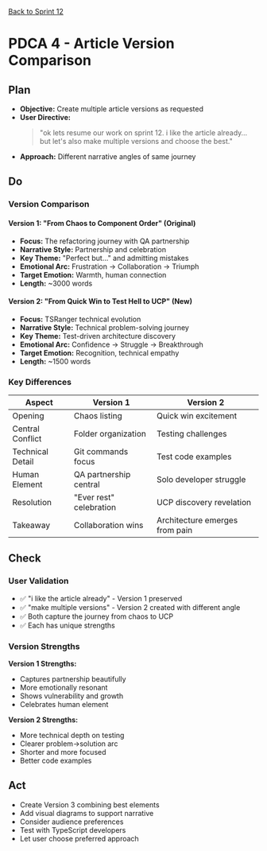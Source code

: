 [Back to Sprint 12](./planning.md)

# PDCA 4 - Article Version Comparison

## Plan
- **Objective:** Create multiple article versions as requested
- **User Directive:** 
  > "ok lets resume our work on sprint 12. i like the article already… but let's also make multiple versions and choose the best."
- **Approach:** Different narrative angles of same journey

## Do
### Version Comparison

#### Version 1: "From Chaos to Component Order" (Original)
- **Focus:** The refactoring journey with QA partnership
- **Narrative Style:** Partnership and celebration
- **Key Theme:** "Perfect but..." and admitting mistakes
- **Emotional Arc:** Frustration → Collaboration → Triumph
- **Target Emotion:** Warmth, human connection
- **Length:** ~3000 words

#### Version 2: "From Quick Win to Test Hell to UCP" (New)
- **Focus:** TSRanger technical evolution
- **Narrative Style:** Technical problem-solving journey
- **Key Theme:** Test-driven architecture discovery
- **Emotional Arc:** Confidence → Struggle → Breakthrough
- **Target Emotion:** Recognition, technical empathy
- **Length:** ~1500 words

### Key Differences

| Aspect | Version 1 | Version 2 |
|--------|-----------|-----------|
| Opening | Chaos listing | Quick win excitement |
| Central Conflict | Folder organization | Testing challenges |
| Technical Detail | Git commands focus | Test code examples |
| Human Element | QA partnership central | Solo developer struggle |
| Resolution | "Ever rest" celebration | UCP discovery revelation |
| Takeaway | Collaboration wins | Architecture emerges from pain |

## Check
### User Validation
- ✅ "i like the article already" - Version 1 preserved
- ✅ "make multiple versions" - Version 2 created with different angle
- ✅ Both capture the journey from chaos to UCP
- ✅ Each has unique strengths

### Version Strengths
**Version 1 Strengths:**
- Captures partnership beautifully
- More emotionally resonant
- Shows vulnerability and growth
- Celebrates human element

**Version 2 Strengths:**
- More technical depth on testing
- Clearer problem→solution arc
- Shorter and more focused
- Better code examples

## Act
- Create Version 3 combining best elements
- Add visual diagrams to support narrative
- Consider audience preferences
- Test with TypeScript developers
- Let user choose preferred approach